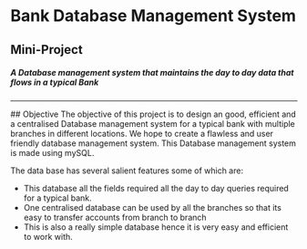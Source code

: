 # Bank Database Management System
## Mini-Project
##### A Database management system that maintains the day to day data that flows in a typical Bank
<hr>
## Objective
The objective of this project is to design an good, efficient and a centralised Database management
system for a typical bank with multiple branches in different locations. We hope to create a flawless
and user friendly database management system. This Database management system is made using
mySQL.

The data base has several salient features some of which are:
* This database all the fields required all the day to day queries required for a typical bank.
* One centralised database can be used by all the branches so that its easy to transfer accounts
from branch to branch
* This is also a really simple database hence it is very easy and efficient to work with.
